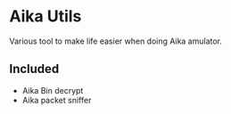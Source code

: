 # Aika Utils

Various tool to make life easier when doing Aika amulator.

## Included

* Aika Bin decrypt
* Aika packet sniffer